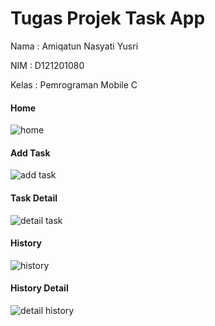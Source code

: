 # Tugas Projek Task App

Nama : Amiqatun Nasyati Yusri

NIM : D121201080

Kelas : Pemrograman Mobile C

#### Home
![home](https://user-images.githubusercontent.com/112183101/207614218-5fd913d6-e26b-4cae-8023-c45c941c478a.PNG)

#### Add Task
![add task](https://user-images.githubusercontent.com/112183101/207614259-9be3c372-add3-4643-886f-503d50e2b29b.PNG)

#### Task Detail
![detail task](https://user-images.githubusercontent.com/112183101/207614297-e60015db-4505-4d70-893c-ca27e7681da1.PNG)

#### History
![history](https://user-images.githubusercontent.com/112183101/207614318-faa813a4-3bd1-4f67-87d7-380b762b8596.PNG)

#### History Detail
![detail history](https://user-images.githubusercontent.com/112183101/207614353-54ceb356-4a73-475c-8ad1-8c27d447c26f.PNG)

